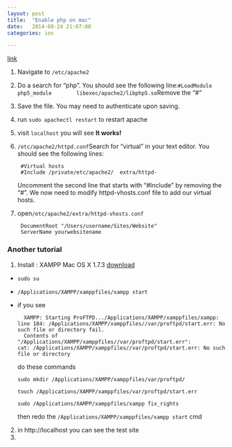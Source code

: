 ```yaml
---
layout: post
title:  "Enable php on mac"
date:   2014-08-24 21:07:00
categories: ios

---
```

[link](http://osxfactor.com/2009/08/30/how-to-enable-php-mysql-in-snow-leopard/)

1. Navigate to `/etc/apache2`
2. Do a search for “php”. You should see the following line:`#LoadModule php5_module        libexec/apache2/libphp5.so`Remove the “#”
3. Save the file. You may need to authenticate upon saving.
4. run `sudo apachectl restart` to restart apache
5. visit `localhost` you will see **It works!**
6. `/etc/apache2/httpd.conf`Search for “virtual” in your text editor. You should see the following lines:

		#Virtual hosts
		#Include /private/etc/apache2/	extra/httpd-
	Uncomment the second line that starts with “#Include” by removing the “#”. We now need to modify httpd-vhosts.conf file to add our virtual hosts.

7. open`/etc/apache2/extra/httpd-vhosts.conf`

		DocumentRoot "/Users/username/Sites/Website"
	    ServerName yourwebsitename


### Another tutorial
1. Install : XAMPP Mac OS X 1.7.3 [download](http://www.apachefriends.org/download.php?xampp-macosx-1.7.3.dmg)
* `sudo su`
* `/Applications/XAMPP/xamppfiles/xampp start`
* if you see 

		XAMPP: Starting ProFTPD.../Applications/XAMPP/xamppfiles/xampp: line 184: /Applications/XAMPP/xamppfiles//var/proftpd/start.err: No such file or directory fail.  
		Contents of "/Applications/XAMPP/xamppfiles//var/proftpd/start.err":  		cat: /Applications/XAMPP/xamppfiles//var/proftpd/start.err: No such file or directory  

	do these commands
	
	`sudo mkdir /Applications/XAMPP/xamppfiles/var/proftpd/`
	
	`touch /Applications/XAMPP/xamppfiles/var/proftpd/start.err`
	
	`sudo /Applications/XAMPP/xamppfiles/xampp fix_rights`
	
	then redo the `/Applications/XAMPP/xamppfiles/xampp start` cmd

2. in http://localhost you can see the test site
3. 
